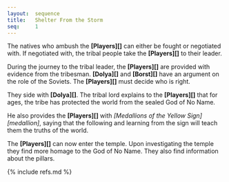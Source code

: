 ```yaml
---
layout:  sequence
title:   Shelter From the Storm
seq:     1
---
```


The natives who ambush the **[Players][]** can either be fought or negotiated with.
If negotiated with, the tribal people take the **[Players][]** to their leader.

During the journey to the tribal leader,
the **[Players][]** are provided with evidence from the tribesman.
**[Dolya][]** and **[Borst][]** have an argument on the role of the Soviets.
The **[Players][]** must decide who is right.

They side with **[Dolya][]**.
The tribal lord explains to the **[Players][]** that for ages,
the tribe has protected the world from the sealed God of No Name.

He also provides the **[Players][]** with *[Medallions of the Yellow Sign][medallion]*,
saying that the following and learning from the sign will teach them the truths of the world.

The **[Players][]** can now enter the temple.
Upon investigating the temple they find more homage to the God of No Name.
They also find information about the pillars.


{% include refs.md %}












